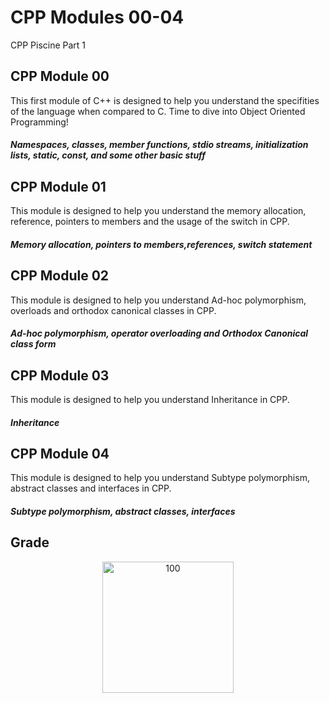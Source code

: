 # CPP Modules 00-04
CPP Piscine Part 1

## CPP Module 00
This first module of C++ is designed to help you understand the specifities of the language when compared to C. Time to dive into Object Oriented Programming! 
##### Namespaces, classes, member functions, stdio streams, initialization lists, static, const, and some other basic stuff

## CPP Module 01
This module is designed to help you understand the memory allocation, reference, pointers to members and the usage of the switch in CPP. 
##### Memory allocation, pointers to members,references, switch statement

## CPP Module 02
This module is designed to help you understand Ad-hoc polymorphism, overloads and orthodox canonical classes in CPP. 
##### Ad-hoc polymorphism, operator overloading and Orthodox Canonical class form

## CPP Module 03
This module is designed to help you understand Inheritance in CPP. 
##### Inheritance

## CPP Module 04
This module is designed to help you understand Subtype polymorphism, abstract classes and interfaces in CPP. 
##### Subtype polymorphism, abstract classes, interfaces

## Grade
<p align="center">
<img width="210" alt="100" src="https://github.com/JZJavier/42/assets/76801285/c82ce2c0-7889-440f-9db0-92e7a2cc7c89">
</p>
